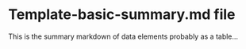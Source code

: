 # Template-basic-summary.md  file

This is the summary markdown of data elements probably as a table...
